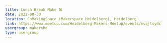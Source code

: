 ```yaml
---
title: Lunch Break Make 🛠️
date: 2022-08-30
location: CoMakingSpace (Makerspace Heidelberg), Heidelberg
link: https://www.meetup.com/Heidelberg-Makers-Meetup/events/mvqjtsydclbnc/
usergroup: makershd
type: usergroup
---
```

